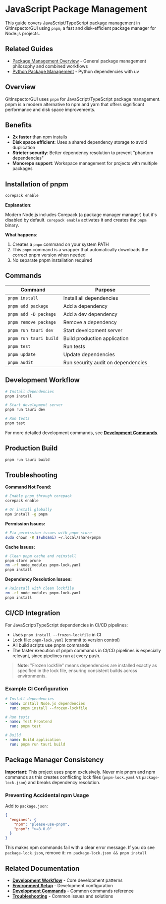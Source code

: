 # JavaScript Package Management

This guide covers JavaScript/TypeScript package management in GitInspectorGUI using `pnpm`, a fast and disk-efficient package manager for Node.js projects.

## Related Guides

-   [Package Management Overview](package-management-overview.md) - General package management philosophy and combined workflows
-   [Python Package Management](python-package-management.md) - Python dependencies with uv

## Overview

GitInspectorGUI uses `pnpm` for JavaScript/TypeScript package management. pnpm is a modern alternative to npm and yarn that offers significant performance and disk space improvements.

## Benefits

-   **2x faster** than npm installs
-   **Disk space efficient**: Uses a shared dependency storage to avoid duplication
-   **Stricter security**: Better dependency resolution to prevent "phantom dependencies"
-   **Monorepo support**: Workspace management for projects with multiple packages

## Installation of pnpm

```bash
corepack enable
```

**Explanation**:

Modern Node.js includes Corepack (a package manager manager) but it's disabled by default. `corepack enable` activates it and creates the `pnpm` binary.

**What happens**:

1. Creates a `pnpm` command on your system PATH
2. This `pnpm` command is a wrapper that automatically downloads the correct pnpm version when needed
3. No separate pnpm installation required


## Commands

| Command                | Purpose                            |
| ---------------------- | ---------------------------------- |
| `pnpm install`         | Install all dependencies           |
| `pnpm add package`     | Add a dependency                   |
| `pnpm add -D package`  | Add a dev dependency               |
| `pnpm remove package`  | Remove a dependency                |
| `pnpm run tauri dev`   | Start development server           |
| `pnpm run tauri build` | Build production application       |
| `pnpm test`            | Run tests                          |
| `pnpm update`          | Update dependencies                |
| `pnpm audit`           | Run security audit on dependencies |

## Development Workflow

```bash
# Install dependencies
pnpm install

# Start development server
pnpm run tauri dev

# Run tests
pnpm test
```

For more detailed development commands, see **[Development Commands](development-commands.md)**.

## Production Build

```bash
pnpm run tauri build
```

## Troubleshooting

**Command Not Found:**

```bash
# Enable pnpm through corepack
corepack enable

# Or install globally
npm install -g pnpm
```

**Permission Issues:**

```bash
# Fix permission issues with pnpm store
sudo chown -R $(whoami) ~/.local/share/pnpm
```

**Cache Issues:**

```bash
# Clean pnpm cache and reinstall
pnpm store prune
rm -rf node_modules pnpm-lock.yaml
pnpm install
```

**Dependency Resolution Issues:**

```bash
# Reinstall with clean lockfile
rm -rf node_modules pnpm-lock.yaml
pnpm install
```

## CI/CD Integration

For JavaScript/TypeScript dependencies in CI/CD pipelines:

-   Uses `pnpm install --frozen-lockfile` in CI
-   Lock file: `pnpm-lock.yaml` (commit to version control)
-   All build scripts use pnpm commands
-   The faster execution of pnpm commands in CI/CD pipelines is especially
    relevant, since pipelines run at every push.

> **Note**: "Frozen lockfile" means dependencies are installed exactly as specified in the lock file, ensuring consistent builds across environments.

### Example CI Configuration

```yaml
# Install dependencies
- name: Install Node.js dependencies
  run: pnpm install --frozen-lockfile

# Run tests
- name: Test Frontend
  run: pnpm test

# Build
- name: Build application
  run: pnpm run tauri build
```

## Package Manager Consistency

**Important**: This project uses pnpm exclusively. Never mix pnpm and npm commands as this creates conflicting lock files (`pnpm-lock.yaml` vs `package-lock.json`) and breaks dependency resolution.

### Preventing Accidental npm Usage

Add to `package.json`:

```json
{
  "engines": {
    "npm": "please-use-pnpm",
    "pnpm": ">=8.0.0"
  }
}
```

This makes npm commands fail with a clear error message. If you do see
`package-lock.json`, remove it: `rm package-lock.json && pnpm install`

## Related Documentation

-   **[Development Workflow](development-workflow.md)** - Core development patterns
-   **[Environment Setup](environment-setup.md)** - Development configuration
-   **[Development Commands](development-commands.md)** - Common commands reference
-   **[Troubleshooting](troubleshooting.md)** - Common issues and solutions

